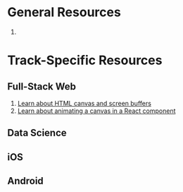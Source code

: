 # General Resources
1.

# Track-Specific Resources


## Full-Stack Web
1. [Learn about HTML canvas and screen buffers](../resources/canvas-buffers)
2. [Learn about animating a canvas in a React component](../resources/canvas)


## Data Science



## iOS



## Android
